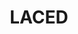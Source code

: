 ---
pid: mp12
title: LACED
location_transcription: Anywhere on Market St.
coordinates: "[-75.166225443815, 39.952714279846]"
zipcode: 
gen_neighborhood: 
neighborhood: 
outside_phl: 
age: '25'
age_range: 20-29
instagram: 
image_file_name: mp_12.jpg
proposal_transcription: |-
  -Freedom of dance
  -to walk and gather anywhere
  -sign of comfort
topic: Inclusivity,Unity,Freedom
topic_summary: 0, 0, 0, 0
type: Other No Form
keywords_other: 
credit: Tamir
image_labels: sneaker
twitter: 
facebook: 
permalink: "/monuments/mp12/"
layout: item-page
---